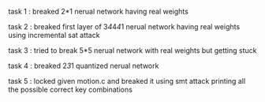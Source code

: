 task 1 : breaked 2*1 nerual network having real weights

task 2 : breaked first layer of 3*4*4*4*1 nerual network having real weights using incremental sat attack

task 3 : tried to break 5*5 nerual network with real weights but getting stuck

task 4 : breaked 2*3*1 quantized nerual network

task 5 : locked given motion.c and breaked it using smt attack printing all the possible correct key combinations